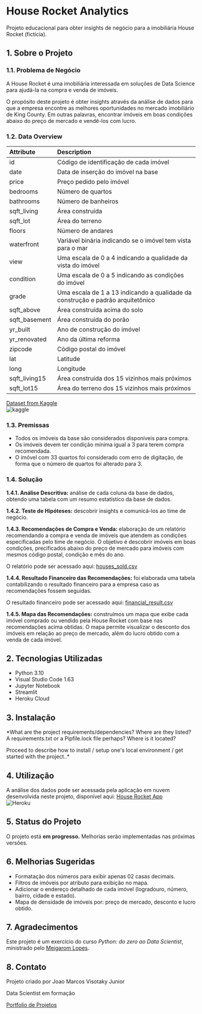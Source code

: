 # House Rocket Analytics
Projeto educacional para obter insights de negócio para a imobiliária House Rocket (fictícia).

## 1. Sobre o Projeto
### 1.1. Problema de Negócio
A House Rocket é uma imobiliária interessada em soluções de Data Science para ajudá-la na compra e venda de imóveis.

O propósito deste projeto é obter insights através da análise de dados para que a empresa encontre as melhores oportunidades no mercado imobiliário de King County. Em outras palavras, encontrar imóveis em boas condições abaixo do preço de mercado e vendê-los com lucro.

### 1.2. Data Overview
| Attribute | Description |
| :----- | :----- |
| id | Código de identificação de cada imóvel |
| date | Data de inserção do imóvel na base |
| price | Preço pedido pelo imóvel |
| bedrooms | Número de quartos |
| bathrooms | Número de banheiros |
| sqft_living | Área construída |
| sqft_lot | Área do terreno |
| floors | Número de andares |
| waterfront | Variável binária indicando se o imóvel tem vista para o mar |
| view | Uma escala de 0 a 4 indicando a qualidade da vista do imóvel |
| condition | Uma escala de 0 a 5 indicando as condições do imóvel |
| grade | Uma escala de 1 a 13 indicando a qualidade da construção e padrão arquitetônico |
| sqft_above | Área construída acima do solo |
| sqft_basement | Área construída do porão |
| yr_built | Ano de construção do imóvel |
| yr_renovated | Ano da última reforma |
| zipcode | Código postal do imóvel |
| lat | Latitude |
| long | Longitude |
| sqft_living15 | Área construída dos 15 vizinhos mais próximos |
| sqft_lot15 | Área do terreno dos 15 vizinhos mais próximos |

[Dataset from Kaggle](https://www.kaggle.com/harlfoxem/housesalesprediction)  
![kaggle](https://img.shields.io/badge/Kaggle-20BEFF?style=for-the-badge&logo=Kaggle&logoColor=white)

### 1.3. Premissas
* Todos os imóveis da base são considerados disponíveis para compra.
* Os imóveis devem ter condição mínima igual a 3 para terem compra recomendada.
* O imóvel com 33 quartos foi considerado com erro de digitação, de forma que o número de quartos foi alterado para 3.

### 1.4. Solução

**1.4.1. Análise Descritiva:** análise de cada coluna da base de dados, obtendo uma tabela com um resumo estatístico da base de dados.

**1.4.2. Teste de Hipóteses:** descobrir insights e comunicá-los ao time de negócio.

**1.4.3. Recomendações de Compra e Venda:** elaboração de um relatório recomendando a compra e venda de imóveis que atendem as condições especificadas pelo time de negócio. O objetivo é descobrir imóveis em boas condições, precificados abaixo do preço de mercado para imóveis com mesmos código postal, condição e mês do ano.

O relatório pode ser acessado aqui: [houses_sold.csv](https://github.com/joaomj/House-Rocket-Analytics/blob/master/houses_sold.csv)

**1.4.4. Resultado Financeiro das Recomendações:** foi elaborada uma tabela contabilizando o resultado financeiro para a empresa caso as recomendações fossem seguidas.

O resultado financeiro pode ser acessado aqui: [financial_result.csv](https://github.com/joaomj/House-Rocket-Analytics/blob/master/financial_result.csv)

**1.4.5. Mapa das Recomendações:** construímos um mapa que exibe cada imóvel comprado ou vendido pela House Rocket com base nas recomendações acima obtidas. O mapa permite visualizar o desconto dos imóveis em relação ao preço de mercado, além do lucro obtido com a venda de cada imóvel.


## 2. Tecnologias Utilizadas
- Python 3.10
- Visual Studio Code 1.63
- Jupyter Notebook
- Streamlit
- Heroku Cloud


## 3. Instalação
*What are the project requirements/dependencies? Where are they listed? A requirements.txt or a Pipfile.lock file perhaps? Where is it located?

Proceed to describe how to install / setup one's local environment / get started with the project..*


## 4. Utilização
A análise dos dados pode ser acessada pela aplicação em nuvem desenvolvida neste projeto, disponível aqui: [House Rocket App](https://house-rocket-analytics-joaomj.herokuapp.com/)  
![Heroku](https://img.shields.io/badge/heroku-%23430098.svg?style=for-the-badge&logo=heroku&logoColor=white)


## 5. Status do Projeto
O projeto está **em progresso.** Melhorias serão implementadas nas próximas versões.


## 6. Melhorias Sugeridas
- Formatação dos números para exibir apenas 02 casas decimais.
- Filtros de imóveis por atributo para exibição no mapa.
- Adicionar o endereço detalhado de cada imóvel (logradouro, número, bairro, cidade e estado).
- Mapa de densidade de imóveis por: preço de mercado, desconto e lucro obtido.


## 7. Agradecimentos
Este projeto é um exercício do curso *Python: do zero ao Data Scientist*, ministrado pelo [Meigarom Lopes](https://www.linkedin.com/in/meigarom/).


## 8. Contato
Projeto criado por Joao Marcos Visotaky Junior

Data Scientist em formação

[Portfolio de Projetos](https://joaomj.github.io/portfolio_projetos/)
